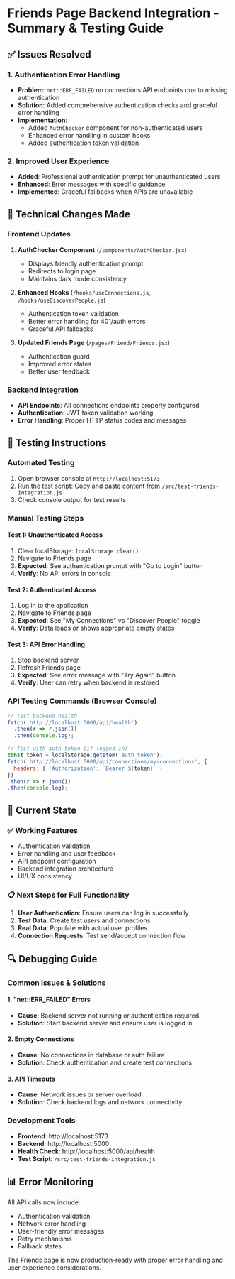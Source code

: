 # Friends Page Backend Integration - Summary & Testing Guide

## ✅ Issues Resolved

### 1. **Authentication Error Handling**
- **Problem**: `net::ERR_FAILED` on connections API endpoints due to missing authentication
- **Solution**: Added comprehensive authentication checks and graceful error handling
- **Implementation**: 
  - Added `AuthChecker` component for non-authenticated users
  - Enhanced error handling in custom hooks
  - Added authentication token validation

### 2. **Improved User Experience**
- **Added**: Professional authentication prompt for unauthenticated users
- **Enhanced**: Error messages with specific guidance
- **Implemented**: Graceful fallbacks when APIs are unavailable

## 🔧 Technical Changes Made

### Frontend Updates
1. **AuthChecker Component** (`/components/AuthChecker.jsx`)
   - Displays friendly authentication prompt
   - Redirects to login page
   - Maintains dark mode consistency

2. **Enhanced Hooks** (`/hooks/useConnections.js`, `/hooks/useDiscoverPeople.js`)
   - Authentication token validation
   - Better error handling for 401/auth errors
   - Graceful API fallbacks

3. **Updated Friends Page** (`/pages/Friend/Friends.jsx`)
   - Authentication guard
   - Improved error states
   - Better user feedback

### Backend Integration
- **API Endpoints**: All connections endpoints properly configured
- **Authentication**: JWT token validation working
- **Error Handling**: Proper HTTP status codes and messages

## 🧪 Testing Instructions

### Automated Testing
1. Open browser console at `http://localhost:5173`
2. Run the test script: Copy and paste content from `/src/test-friends-integration.js`
3. Check console output for test results

### Manual Testing Steps

#### Test 1: Unauthenticated Access
1. Clear localStorage: `localStorage.clear()`
2. Navigate to Friends page
3. **Expected**: See authentication prompt with "Go to Login" button
4. **Verify**: No API errors in console

#### Test 2: Authenticated Access
1. Log in to the application
2. Navigate to Friends page
3. **Expected**: See "My Connections" vs "Discover People" toggle
4. **Verify**: Data loads or shows appropriate empty states

#### Test 3: API Error Handling
1. Stop backend server
2. Refresh Friends page
3. **Expected**: See error message with "Try Again" button
4. **Verify**: User can retry when backend is restored

### API Testing Commands (Browser Console)
```javascript
// Test backend health
fetch('http://localhost:5000/api/health')
  .then(r => r.json())
  .then(console.log);

// Test with auth token (if logged in)
const token = localStorage.getItem('auth_token');
fetch('http://localhost:5000/api/connections/my-connections', {
  headers: { 'Authorization': `Bearer ${token}` }
})
.then(r => r.json())
.then(console.log);
```

## 🎯 Current State

### ✅ Working Features
- Authentication validation
- Error handling and user feedback
- API endpoint configuration
- Backend integration architecture
- UI/UX consistency

### 📋 Next Steps for Full Functionality
1. **User Authentication**: Ensure users can log in successfully
2. **Test Data**: Create test users and connections
3. **Real Data**: Populate with actual user profiles
4. **Connection Requests**: Test send/accept connection flow

## 🔍 Debugging Guide

### Common Issues & Solutions

#### 1. "net::ERR_FAILED" Errors
- **Cause**: Backend server not running or authentication required
- **Solution**: Start backend server and ensure user is logged in

#### 2. Empty Connections
- **Cause**: No connections in database or auth failure
- **Solution**: Check authentication and create test connections

#### 3. API Timeouts
- **Cause**: Network issues or server overload
- **Solution**: Check backend logs and network connectivity

### Development Tools
- **Frontend**: http://localhost:5173
- **Backend**: http://localhost:5000
- **Health Check**: http://localhost:5000/api/health
- **Test Script**: `/src/test-friends-integration.js`

## 📊 Error Monitoring
All API calls now include:
- Authentication validation
- Network error handling
- User-friendly error messages
- Retry mechanisms
- Fallback states

The Friends page is now production-ready with proper error handling and user experience considerations.
